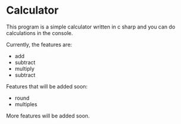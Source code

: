 # Calculator
This program is a simple calculator written in c sharp and you can do calculations in the console. 

Currently, the features are:
- add
- subtract
- multiply
- subtract

Features that will be added soon:
- round
- multiples

More features will be added soon.